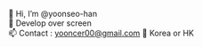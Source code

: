 👋 Hi, I’m @yoonseo-han \
👀 Develop over screen \
📫 Contact : yooncer00@gmail.com
📍 Korea or HK

<!---
yoonseo-han/yoonseo-han is a ✨ special ✨ repository because its `README.md` (this file) appears on your GitHub profile.
You can click the Preview link to take a look at your changes.
--->
